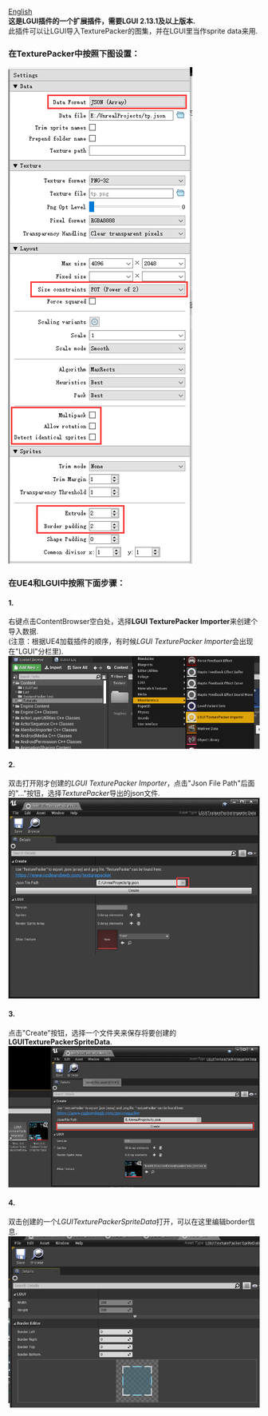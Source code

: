 [English](./README_en.md)  
**这是LGUI插件的一个扩展插件，需要LGUI 2.13.1及以上版本.**  
此插件可以让LGUI导入TexturePacker的图集，并在LGUI里当作sprite data来用.  
### 在TexturePacker中按照下图设置：  
![](./Resources/TP_Settings.png) 
### 在UE4和LGUI中按照下面步骤：  
#### 1.  
右键点击ContentBrowser空白处，选择**LGUI TexturePacker Importer**来创建个导入数据.  
(注意：根据UE4加载插件的顺序，有时候*LGUI TexturePacker Importer*会出现在"LGUI"分栏里).  
![](./Resources/Step1.png)
#### 2.  
双击打开刚才创建的*LGUI TexturePacker Importer*，点击"Json File Path"后面的"..."按钮，选择*TexturePacker*导出的json文件.  
![](./Resources/Step2.png)
#### 3.  
点击"Create"按钮，选择一个文件夹来保存将要创建的**LGUITexturePackerSpriteData**.  
![](./Resources/Step3.png)
#### 4.  
双击创建的一个*LGUITexturePackerSpriteData*打开，可以在这里编辑border信息.  
![](./Resources/Step4.png)
